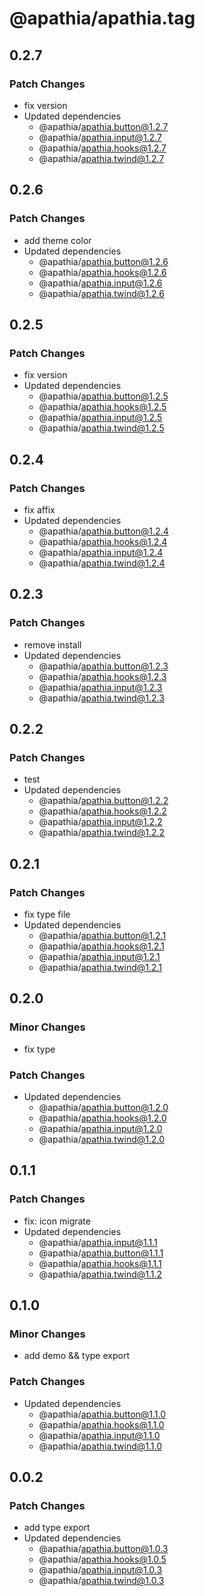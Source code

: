 # @apathia/apathia.tag

## 0.2.7

### Patch Changes

- fix version
- Updated dependencies
  - @apathia/apathia.button@1.2.7
  - @apathia/apathia.input@1.2.7
  - @apathia/apathia.hooks@1.2.7
  - @apathia/apathia.twind@1.2.7

## 0.2.6

### Patch Changes

- add theme color
- Updated dependencies
  - @apathia/apathia.button@1.2.6
  - @apathia/apathia.hooks@1.2.6
  - @apathia/apathia.input@1.2.6
  - @apathia/apathia.twind@1.2.6

## 0.2.5

### Patch Changes

- fix version
- Updated dependencies
  - @apathia/apathia.button@1.2.5
  - @apathia/apathia.hooks@1.2.5
  - @apathia/apathia.input@1.2.5
  - @apathia/apathia.twind@1.2.5

## 0.2.4

### Patch Changes

- fix affix
- Updated dependencies
  - @apathia/apathia.button@1.2.4
  - @apathia/apathia.hooks@1.2.4
  - @apathia/apathia.input@1.2.4
  - @apathia/apathia.twind@1.2.4

## 0.2.3

### Patch Changes

- remove install
- Updated dependencies
  - @apathia/apathia.button@1.2.3
  - @apathia/apathia.hooks@1.2.3
  - @apathia/apathia.input@1.2.3
  - @apathia/apathia.twind@1.2.3

## 0.2.2

### Patch Changes

- test
- Updated dependencies
  - @apathia/apathia.button@1.2.2
  - @apathia/apathia.hooks@1.2.2
  - @apathia/apathia.input@1.2.2
  - @apathia/apathia.twind@1.2.2

## 0.2.1

### Patch Changes

- fix type file
- Updated dependencies
  - @apathia/apathia.button@1.2.1
  - @apathia/apathia.hooks@1.2.1
  - @apathia/apathia.input@1.2.1
  - @apathia/apathia.twind@1.2.1

## 0.2.0

### Minor Changes

- fix type

### Patch Changes

- Updated dependencies
  - @apathia/apathia.button@1.2.0
  - @apathia/apathia.hooks@1.2.0
  - @apathia/apathia.input@1.2.0
  - @apathia/apathia.twind@1.2.0

## 0.1.1

### Patch Changes

- fix: icon migrate
- Updated dependencies
  - @apathia/apathia.input@1.1.1
  - @apathia/apathia.button@1.1.1
  - @apathia/apathia.hooks@1.1.1
  - @apathia/apathia.twind@1.1.2

## 0.1.0

### Minor Changes

- add demo && type export

### Patch Changes

- Updated dependencies
  - @apathia/apathia.button@1.1.0
  - @apathia/apathia.hooks@1.1.0
  - @apathia/apathia.input@1.1.0
  - @apathia/apathia.twind@1.1.0

## 0.0.2

### Patch Changes

- add type export
- Updated dependencies
  - @apathia/apathia.button@1.0.3
  - @apathia/apathia.hooks@1.0.5
  - @apathia/apathia.input@1.0.3
  - @apathia/apathia.twind@1.0.3

